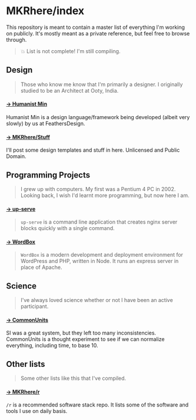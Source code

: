 # MKRhere/index

This repository is meant to contain a master list of everything I'm working on publicly. It's mostly meant as a private reference, but feel free to browse through.

> 💥 List is not complete! I'm still compiling.

## Design
> Those who know me know that I'm primarily a designer. I originally studied to be an Architect at Ooty, India.

#### [→ Humanist Min](https://github.com/feathersdesign/HumanistMin)
Humanist Min is a design language/framework being developed (albeit very slowly) by us at FeathersDesign.

#### [→ MKRhere/Stuff](https://github.com/MKRhere/Stuff)
I'll post some design templates and stuff in here. Unlicensed and Public Domain.

## Programming Projects
> I grew up with computers. My first was a Pentium 4 PC in 2002. Looking back, I wish I'd learnt more programming, but now here I am.

#### [→ up-serve](https://github.com/codefeathers/up-serve)
> `up-serve` is a command line application that creates nginx server blocks quickly with a single command.

#### [→ WordBox](https://github.com/codefeathers/WordBox)
> `WordBox` is a modern development and deployment environment for WordPress and PHP, written in Node. It runs an express server in place of Apache.

## Science
> I've always loved science whether or not I have been an active participant.

#### [→ CommonUnits](https://github.com/commonunits/draft)
SI was a great system, but they left too many inconsistencies. CommonUnits is a thought experiment to see if we can normalize everything, including time, to base 10.

## Other lists
> Some other lists like this that I've compiled.

#### [→ MKRhere/r](https://github.com/MKRhere/r)
`/r` is a recommended software stack repo. It lists some of the software and tools I use on daily basis.
